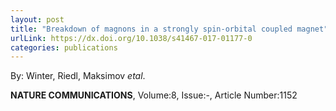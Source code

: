 ```yaml
---
layout: post
title: "Breakdown of magnons in a strongly spin-orbital coupled magnet"
urlLink: https://dx.doi.org/10.1038/s41467-017-01177-0
categories: publications
---
```

By: Winter, Riedl, Maksimov *etal*.

**NATURE COMMUNICATIONS**, Volume:8, Issue:-, Article Number:1152
